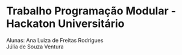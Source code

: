 # Trabalho Programação Modular - Hackaton Universitário

Alunas:
Ana Luiza de Freitas Rodrigues \
Júlia de Souza Ventura
